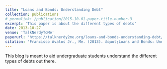 ```yaml
---
title: "Loans and Bonds: Understanding Debt"
collection: publications
# permalink: /publication/2015-10-01-paper-title-number-3
excerpt: 'This paper is about the different types of debts'
date: 2013-10-27
venue: 'TalkNerdyToMe'
paperurl: 'https://talknerdy2me.org/loans-and-bonds-understanding-debt/'
citation: 'Francisco Avalos Jr., Me. (2013). &quot;Loans and Bonds: Understanding Debt.&quot; <i>Blog</i>.'
---
```

This blog is meant to aid undergraduate students understand the different types of debts out there.
